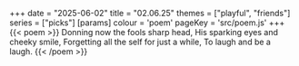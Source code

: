+++
date = "2025-06-02"
title = "02.06.25"
themes = ["playful", "friends"]
series = ["picks"]
[params]
  colour = 'poem'
  pageKey = 'src/poem.js'
+++
{{< poem >}}
Donning now the fools sharp head,
His sparking eyes and cheeky smile,
Forgetting all the self for just a while,
To laugh and be a laugh.
{{< /poem >}}